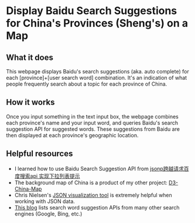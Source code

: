 # Display Baidu Search Suggestions for China's Provinces (Sheng's) on a Map
## What it does
This webpage displays Baidu's search suggestions (aka. auto complete) for each [province]+[user search word] combination. It's an indication of what people frequently search about a topic for each province of China.
## How it works
Once you input something in the text input box, the webpage combines each province's name and your input word, and queries Baidu's search suggestion API for suggested words. These suggestions from Baidu are then displayed at each province's geographic location.



## Helpful resources
- I learned how to use Baidu Search Suggestion API from [jsonp跨越请求百度搜索api 实现下拉列表提示](http://www.yaoguangkeji.com/a_obQ6O5G3.html)
- The background map of China is a product of my other project: [D3-China-Map](https://github.com/little006/D3-China-map)
- Chris Nielsen's [JSON visualization tool](http://chris.photobooks.com/json/default.htm) is extremely helpful when working with JSON data.
- [This blog](http://www.cnblogs.com/woider/p/5805248.html) lists search word suggestion APIs from many other search engines (Google, Bing, etc.)
